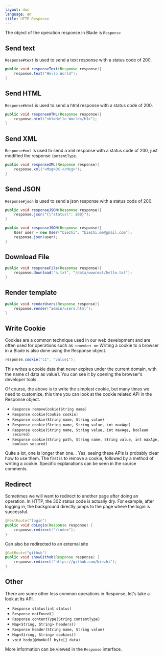 ```yaml
---
layout: doc
language: en
title: HTTP Response
---
```


The object of the operation response in Blade is `Response`

## Send text

`Response#text` is used to send a text response with a status code of 200.

```java
public void responseText(Response response){
    response.text("Hello World");
}
```

## Send HTML

`Response#html` is used to send a html response with a status code of 200.

```java
public void responseHTML(Response response){
    response.html("<h1>Hello World</h1>");
}
```

## Send XML

`Response#xml` is used to send a xml response with a status code of 200, just modified the response `ContentType`.

```java
public void responseXML(Response response){
    response.xml("<Msg>OK!</Msg>");
}
```

## Send JSON

`Response#json` is used to send a json response with a status code of 200.

```java
public void responseJSON(Response response){
    response.json("{\"status\": 200}");
}

public void responseJSON(Response response){
    User user = new User("biezhi", "biezhi.me@gmail.com");
    response.json(user);
}
```

## Download File

```java
public void responseFile(Response response){
    response.download("a.txt", "/data/wwwroot/hello.txt");
}
```

## Render template

```java
public void renderUsers(Response response){
    response.render("admin/users.html");
}
```

## Write Cookie

Cookies are a common technique used in our web development and are often used for operations such as `remember me` Writing a cookie to a browser in a Blade is also done using the Response object.

```java
response.cookie("c1", "value1");
```

This writes a cookie data that never expires under the current domain, with the name c1 data as value1. You can see it by opening the browser's developer tools.

Of course, the above is to write the simplest cookie, but many times we need to customize, this time you can look at the cookie related API in the Response object.

- `Response removeCookie(String name)`
- `Response cookie(Cookie cookie)`
- `Response cookie(String name, String value)`
- `Response cookie(String name, String value, int maxAge)`
- `Response cookie(String name, String value, int maxAge, boolean secured)`
- `Response cookie(String path, String name, String value, int maxAge, boolean secured)`

Quite a lot, one is longer than one. . Yes, seeing these APIs is probably clear how to use them.
The first is to remove a cookie, followed by a method of writing a cookie. Specific explanations can be seen in the source comments.

## Redirect

Sometimes we will want to redirect to another page after doing an operation. In HTTP, the 302 status code is actually dry. For example, after logging in, the background directly jumps to the page where the login is successful.

```java
@PostRoute("login")
public void doLogin(Response response) {
    response.redirect("/index");
}
```

Can also be redirected to an external site

```java
@GetRoute("github")
public void showGithub(Response response) {
    response.redirect("https://github.com/biezhi");
}
```

## Other

There are some other less common operations in Response, let's take a look at its API.

- `Response status(int status)`
- `Response notFound()`
- `Response contentType(String contentType)`
- `Map<String, String> headers()`
- `Response header(String name, String value)`
- `Map<String, String> cookies()`
- `void body(@NonNull byte[] data)`

More information can be viewed in the `Response` interface.
